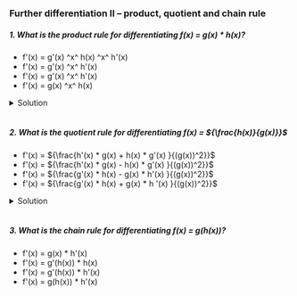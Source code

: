 ### Further differentiation II – product, quotient and chain rule

##### 1. What is the product rule for differentiating f(x) = g(x) \* h(x)?

- f'(x) = g'(x) ^x^ h(x) ^x^ h'(x)
- f'(x) = g'(x) ^x^ h'(x)
- f'(x) = g'(x) ^x^ h'(x)
- f'(x) = g(x) ^x^ h(x)

<details>
  <summary>Solution</summary>

The correct answer is:

✅ **\( f'(x) = g'(x) h(x) + g(x) h'(x) \)**

**Product Rule for Differentiation**

If you have a function that is the product of two differentiable functions:

\[
f(x) = g(x) \cdot h(x)
\]

Then, the **product rule** states:

\[
f'(x) = g'(x) h(x) + g(x) h'(x)
\]

**Explanation:**

- \( g'(x) h(x) \) accounts for the rate of change of \( g(x) \) while keeping \( h(x) \) constant.
- \( g(x) h'(x) \) accounts for the rate of change of \( h(x) \) while keeping \( g(x) \) constant.

**Example:**

If \( f(x) = x^2 \cdot \sin x \), then using the product rule:

\[
f'(x) = (2x) \sin x + x^2 \cos x
\]

Thus, the correct choice follows this structure:

\[
\mathbf{f'(x) = g'(x) h(x) + g(x) h'(x)}
\] 🚀

  </br>

</details>

</br>

##### 2. What is the quotient rule for differentiating f(x) = ${\frac{h(x)}{g(x)}}$

- f'(x) = ${\frac{h'(x) * g(x) + h(x) * g'(x) }{(g(x))^2}}$
- f'(x) = ${\frac{h'(x) * g(x) - h(x) * g'(x) }{(g(x))^2}}$
- f'(x) = ${\frac{g'(x) * h(x) - g(x) * h'(x) }{(g(x))^2}}$
- f'(x) = ${\frac{g'(x) * h(x) + g(x) * h '(x) }{(g(x))^2}}$

<details>
  <summary>Solution</summary>

The correct answer is:

✅ **\( f'(x) = \frac{h'(x) g(x) - h(x) g'(x)}{(g(x))^2} \)**

**Quotient Rule for Differentiation**

If you have a function that is the **quotient** of two differentiable functions:

\[
f(x) = \frac{h(x)}{g(x)}
\]

Then, the **quotient rule** states:

\[
f'(x) = \frac{h'(x) g(x) - h(x) g'(x)}{(g(x))^2}
\]

**Explanation:**

- **\( h'(x) g(x) \)** → Derivative of the numerator times the denominator.
- **\( h(x) g'(x) \)** → Numerator times the derivative of the denominator.
- **The denominator squared: \( (g(x))^2 \)** ensures the fraction is properly differentiated.

  **Example:**

If
\[
f(x) = \frac{x^2}{x+1}
\]
Then using the quotient rule:

- \( h(x) = x^2 \), so \( h'(x) = 2x \)
- \( g(x) = x+1 \), so \( g'(x) = 1 \)

Applying the formula:
\[
f'(x) = \frac{(2x)(x+1) - (x^2)(1)}{(x+1)^2}
\]

\[
= \frac{2x^2 + 2x - x^2}{(x+1)^2}
\]

\[
= \frac{x^2 + 2x}{(x+1)^2}
\]

Thus, the correct answer is:

\[
\mathbf{f'(x) = \frac{h'(x) g(x) - h(x) g'(x)}{(g(x))^2}}
\] 🚀

  </br>

</details>

</br>

##### 3. What is the chain rule for differentiating f(x) = g(h(x))?

- f'(x) = g(x) \* h'(x)
- f'(x) = g'(h(x)) \* h(x)
- f'(x) = g'(h(x)) \* h'(x)
- f'(x) = g(h(x)) \* h'(x)
